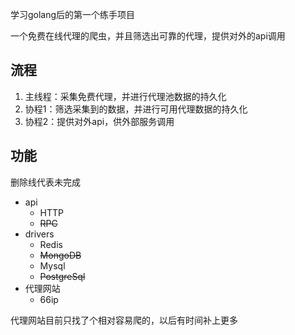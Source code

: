 学习golang后的第一个练手项目

一个免费在线代理的爬虫，并且筛选出可靠的代理，提供对外的api调用

##  流程
1.  主线程：采集免费代理，并进行代理池数据的持久化
2.  协程1：筛选采集到的数据，并进行可用代理数据的持久化
3.  协程2：提供对外api，供外部服务调用

##  功能

删除线代表未完成

*   api   
    *   HTTP
    *   ~~RPC~~
*   drivers
    *   Redis
    *   ~~MongoDB~~
    *   Mysql
    *   ~~PostgreSql~~
*   代理网站
    *   66ip
    
代理网站目前只找了个相对容易爬的，以后有时间补上更多